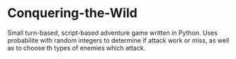 # Conquering-the-Wild
Small turn-based, script-based adventure game written in Python. Uses probabilite with random integers to determine if attack work or miss, as well as to choose th types of enemies which attack.
